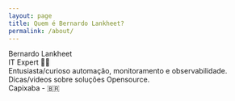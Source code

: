 ```yaml
---
layout: page
title: Quem é Bernardo Lankheet?
permalink: /about/
---
```


Bernardo Lankheet⁣ \
IT Expert ⁣👨‍💻 \
Entusiasta/curioso automação, monitoramento e observabilidade. \
Dicas/videos sobre soluções Opensource. \
Capixaba - 🇧🇷